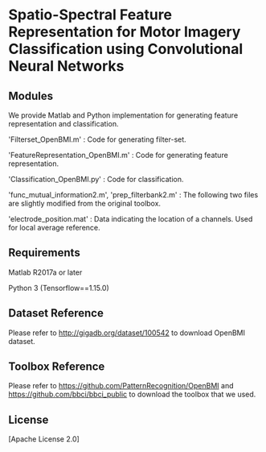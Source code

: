 # Spatio-Spectral Feature Representation for Motor Imagery Classification using Convolutional Neural Networks

## Modules
 We provide Matlab and Python implementation for generating feature representation and classification.

'Filterset_OpenBMI.m' : Code for generating filter-set. 

'FeatureRepresentation_OpenBMI.m' : Code for generating feature representation.

'Classification_OpenBMI.py' : Code for classification.

'func_mutual_information2.m', 'prep_filterbank2.m' : The following two files are slightly modified from the original toolbox.

'electrode_position.mat' : Data indicating the location of a channels. Used for local average reference.

## Requirements
Matlab R2017a or later

Python 3 (Tensorflow==1.15.0)


## Dataset Reference
Please refer to http://gigadb.org/dataset/100542 to download OpenBMI dataset.


## Toolbox Reference
Please refer to https://github.com/PatternRecognition/OpenBMI and 
https://github.com/bbci/bbci_public to download the toolbox that we used.


## License
[Apache License 2.0]

